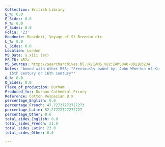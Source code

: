 ```yaml
---
Collection: British Library
E_%: 0.0
E_Sides: 0.0
F_%: 0.0
F_Sides: 0.0
Folia: '23'
Headnote: Benedeit, Voyage of St Brendan etc.
L_%: 0.0
L_Sides: 0.0
Location: London
MS_Date: s.xiii (ex)
MS_ID: 452a
MS_Sources: http://searcharchives.bl.uk/IAMS_VU2:IAMS040-001103234
Notes: 'bound with other MSS; "Previously owned by: John Wherton of Kirkby Thore,
  15th century or 16th century"'
O_%: 0.0
O_Sides: 0.0
Place_of_production: Durham
Produced_for: Durham Cathedral Priory
Reference: Cotton Vespasian B X
percentage_English: 0.0
percentage_French: 47.72727272727273
percentage_Latin: 52.27272727272727
percentage_Other: 0.0
total_sides_English: 0.0
total_sides_French: 21.0
total_sides_Latin: 23.0
total_sides_Other: 0.0

---
```

